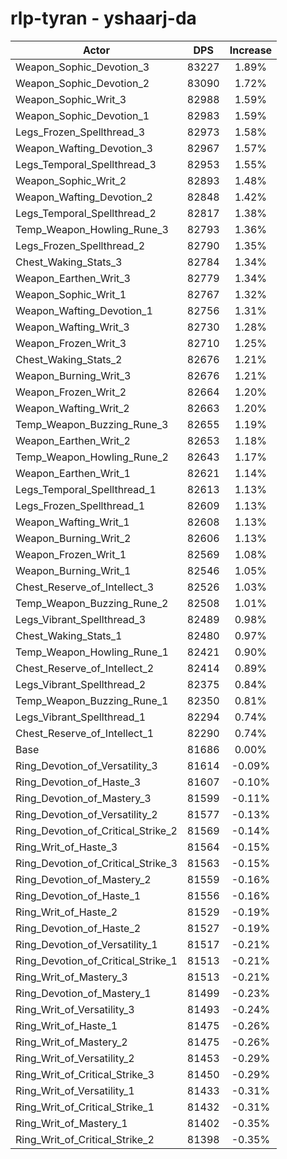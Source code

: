 # rlp-tyran - yshaarj-da
| Actor | DPS | Increase |
|---|:---:|:---:|
|Weapon_Sophic_Devotion_3|83227|1.89%|
|Weapon_Sophic_Devotion_2|83090|1.72%|
|Weapon_Sophic_Writ_3|82988|1.59%|
|Weapon_Sophic_Devotion_1|82983|1.59%|
|Legs_Frozen_Spellthread_3|82973|1.58%|
|Weapon_Wafting_Devotion_3|82967|1.57%|
|Legs_Temporal_Spellthread_3|82953|1.55%|
|Weapon_Sophic_Writ_2|82893|1.48%|
|Weapon_Wafting_Devotion_2|82848|1.42%|
|Legs_Temporal_Spellthread_2|82817|1.38%|
|Temp_Weapon_Howling_Rune_3|82793|1.36%|
|Legs_Frozen_Spellthread_2|82790|1.35%|
|Chest_Waking_Stats_3|82784|1.34%|
|Weapon_Earthen_Writ_3|82779|1.34%|
|Weapon_Sophic_Writ_1|82767|1.32%|
|Weapon_Wafting_Devotion_1|82756|1.31%|
|Weapon_Wafting_Writ_3|82730|1.28%|
|Weapon_Frozen_Writ_3|82710|1.25%|
|Chest_Waking_Stats_2|82676|1.21%|
|Weapon_Burning_Writ_3|82676|1.21%|
|Weapon_Frozen_Writ_2|82664|1.20%|
|Weapon_Wafting_Writ_2|82663|1.20%|
|Temp_Weapon_Buzzing_Rune_3|82655|1.19%|
|Weapon_Earthen_Writ_2|82653|1.18%|
|Temp_Weapon_Howling_Rune_2|82643|1.17%|
|Weapon_Earthen_Writ_1|82621|1.14%|
|Legs_Temporal_Spellthread_1|82613|1.13%|
|Legs_Frozen_Spellthread_1|82609|1.13%|
|Weapon_Wafting_Writ_1|82608|1.13%|
|Weapon_Burning_Writ_2|82606|1.13%|
|Weapon_Frozen_Writ_1|82569|1.08%|
|Weapon_Burning_Writ_1|82546|1.05%|
|Chest_Reserve_of_Intellect_3|82526|1.03%|
|Temp_Weapon_Buzzing_Rune_2|82508|1.01%|
|Legs_Vibrant_Spellthread_3|82489|0.98%|
|Chest_Waking_Stats_1|82480|0.97%|
|Temp_Weapon_Howling_Rune_1|82421|0.90%|
|Chest_Reserve_of_Intellect_2|82414|0.89%|
|Legs_Vibrant_Spellthread_2|82375|0.84%|
|Temp_Weapon_Buzzing_Rune_1|82350|0.81%|
|Legs_Vibrant_Spellthread_1|82294|0.74%|
|Chest_Reserve_of_Intellect_1|82290|0.74%|
|Base|81686|0.00%|
|Ring_Devotion_of_Versatility_3|81614|-0.09%|
|Ring_Devotion_of_Haste_3|81607|-0.10%|
|Ring_Devotion_of_Mastery_3|81599|-0.11%|
|Ring_Devotion_of_Versatility_2|81577|-0.13%|
|Ring_Devotion_of_Critical_Strike_2|81569|-0.14%|
|Ring_Writ_of_Haste_3|81564|-0.15%|
|Ring_Devotion_of_Critical_Strike_3|81563|-0.15%|
|Ring_Devotion_of_Mastery_2|81559|-0.16%|
|Ring_Devotion_of_Haste_1|81556|-0.16%|
|Ring_Writ_of_Haste_2|81529|-0.19%|
|Ring_Devotion_of_Haste_2|81527|-0.19%|
|Ring_Devotion_of_Versatility_1|81517|-0.21%|
|Ring_Devotion_of_Critical_Strike_1|81513|-0.21%|
|Ring_Writ_of_Mastery_3|81513|-0.21%|
|Ring_Devotion_of_Mastery_1|81499|-0.23%|
|Ring_Writ_of_Versatility_3|81493|-0.24%|
|Ring_Writ_of_Haste_1|81475|-0.26%|
|Ring_Writ_of_Mastery_2|81475|-0.26%|
|Ring_Writ_of_Versatility_2|81453|-0.29%|
|Ring_Writ_of_Critical_Strike_3|81450|-0.29%|
|Ring_Writ_of_Versatility_1|81433|-0.31%|
|Ring_Writ_of_Critical_Strike_1|81432|-0.31%|
|Ring_Writ_of_Mastery_1|81402|-0.35%|
|Ring_Writ_of_Critical_Strike_2|81398|-0.35%|
